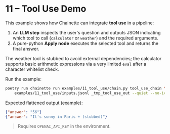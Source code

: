 # 11 – Tool Use Demo

This example shows how Chainette can integrate **tool use** in a pipeline:

1. An **LLM step** inspects the user's question and outputs JSON indicating
   which tool to call (`calculator` or `weather`) and the required arguments.
2. A pure-python **Apply node** executes the selected tool and returns the
   final answer.

The weather tool is stubbed to avoid external dependencies; the calculator
supports basic arithmetic expressions via a very limited `eval` after a
character whitelist check.

Run the example:

```bash
poetry run chainette run examples/11_tool_use/chain.py tool_use_chain \
    examples/11_tool_use/inputs.jsonl _tmp_tool_use_out --quiet --no-icons
```

Expected flattened output (example):

```json
{"answer": "56"}
{"answer": "It's sunny in Paris ☀️ (stubbed)"}
```

> Requires `OPENAI_API_KEY` in the environment. 